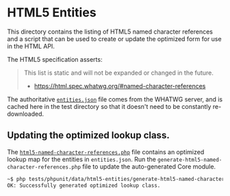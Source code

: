 # HTML5 Entities

This directory contains the listing of HTML5 named character references and a script that can be used
to create or update the optimized form for use in the HTML API.

The HTML5 specification asserts:

> This list is static and will not be expanded or changed in the future.
>  - https://html.spec.whatwg.org/#named-character-references

The authoritative [`entities.json`](https://html.spec.whatwg.org/entities.json) file comes from the WHATWG server, and
is cached here in the test directory so that it doesn't need to be constantly re-downloaded.

## Updating the optimized lookup class.

The [`html5-named-character-references.php`][1] file contains an optimized lookup map for the entities in `entities.json`.
Run the `generate-html5-named-character-references.php` file to update the auto-generated Core module.

```bash
~$ php tests/phpunit/data/html5-entities/generate-html5-named-character-references.php
OK: Successfully generated optimized lookup class.
```

[1]: ../../../../src/wp-includes/html-api/html5-named-character-references.php
